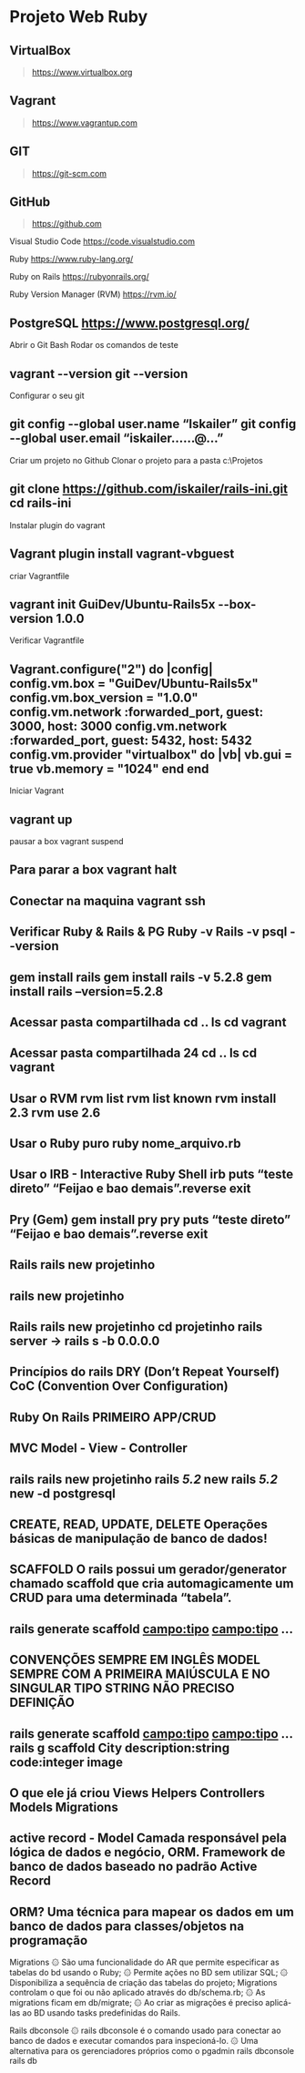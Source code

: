 # Projeto Web Ruby

## VirtualBox
> https://www.virtualbox.org

## Vagrant
> https://www.vagrantup.com

## GIT
> https://git-scm.com

## GitHub
> https://github.com

Visual Studio Code
https://code.visualstudio.com

Ruby
https://www.ruby-lang.org/

Ruby on Rails
https://rubyonrails.org/

Ruby Version Manager (RVM)
https://rvm.io/

PostgreSQL
https://www.postgresql.org/
---
Abrir o Git Bash
Rodar os comandos de teste

vagrant --version
git --version
---
Configurar o seu git

git config --global user.name “Iskailer”
git config --global user.email “iskailer......@...”
---
Criar um projeto no Github
Clonar o projeto para a pasta
c:\Projetos

git clone https://github.com/iskailer/rails-ini.git
cd rails-ini
---
Instalar plugin do vagrant

Vagrant plugin install vagrant-vbguest
---
criar Vagrantfile

vagrant init GuiDev/Ubuntu-Rails5x --box-version 1.0.0
---
Verificar Vagrantfile

Vagrant.configure("2") do |config|
config.vm.box = "GuiDev/Ubuntu-Rails5x"
config.vm.box_version = "1.0.0"
config.vm.network :forwarded_port, guest: 3000, host: 3000
config.vm.network :forwarded_port, guest: 5432, host: 5432
config.vm.provider "virtualbox" do |vb|
vb.gui = true
vb.memory = "1024"
end
end
---
Iniciar Vagrant

vagrant up
---
pausar a box
vagrant suspend

Para parar a box
vagrant halt
---
Conectar na maquina
vagrant ssh
---
Verificar Ruby & Rails & PG
Ruby -v
Rails -v
psql --version
---
gem install rails
gem install rails -v 5.2.8
gem install rails –version=5.2.8
---
Acessar pasta compartilhada
cd ..
ls
cd vagrant
---
Acessar pasta compartilhada
24
cd ..
ls
cd vagrant
---
Usar o RVM
rvm list
rvm list known
rvm install 2.3
rvm use 2.6
---
Usar o Ruby puro
ruby nome_arquivo.rb
---
Usar o IRB - Interactive Ruby
Shell
irb
puts “teste direto”
“Feijao e bao demais”.reverse
exit
---
Pry (Gem)
gem install pry
pry
puts “teste direto”
“Feijao e bao demais”.reverse
exit
---
Rails
rails new projetinho
---
rails new projetinho
---
Rails
rails new projetinho
cd projetinho
rails server -> rails s -b 0.0.0.0
---
Princípios do rails
DRY
(Don’t
Repeat
Yourself)
CoC (Convention
Over
Configuration)
---
Ruby On Rails
PRIMEIRO APP/CRUD
---
MVC
Model - View - Controller
---
rails
rails new projetinho
rails _5.2_ new <nomedoprograma>
rails _5.2_ new <nomedoprograma> -d postgresql
---
CREATE, READ, UPDATE, DELETE
Operações básicas de manipulação
de banco de dados!
---
  SCAFFOLD
O rails possui um gerador/generator
chamado scaffold que cria
automagicamente um CRUD para
uma determinada “tabela”.
  ---
  rails generate scaffold <Model> <campo:tipo> <campo:tipo> ...
  ---
  CONVENÇÕES
  SEMPRE EM INGLÊS
  MODEL SEMPRE COM A PRIMEIRA
  MAIÚSCULA E NO SINGULAR
  TIPO STRING NÃO PRECISO DEFINIÇÃO
  ---
  rails generate scaffold <Model> <campo:tipo> <campo:tipo> ...
  rails g scaffold City description:string code:integer image
  ---
  O que ele já criou
  Views
  Helpers
  Controllers
  Models
  Migrations
  ---
  active record - Model
  Camada responsável pela lógica de dados
e negócio, ORM.
  Framework de banco de dados baseado
no padrão Active Record
  ---
  ORM?
  Uma técnica para mapear os dados
em um banco de dados para
classes/objetos na programação
  ---
  Migrations
۞ São uma funcionalidade do AR que
permite especificar as tabelas do bd
usando o Ruby;
۞ Permite ações no BD sem utilizar SQL;
۞ Disponibiliza a sequência de criação das
tabelas do projeto;
  Migrations controlam o que foi ou não
aplicado através do db/schema.rb;
۞ As migrations ficam em db/migrate;
۞ Ao criar as migrações é preciso aplicá-las
ao BD usando tasks predefinidas do Rails.
  
 Rails dbconsole
۞ rails dbconsole é o comando usado para
conectar ao banco de dados e executar
comandos para inspecioná-lo.
۞ Uma alternativa para os gerenciadores
próprios como o pgadmin
  rails dbconsole
  rails db
